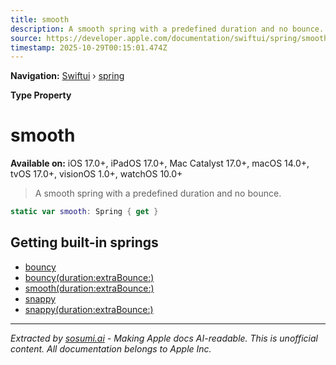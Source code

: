 ```yaml
---
title: smooth
description: A smooth spring with a predefined duration and no bounce.
source: https://developer.apple.com/documentation/swiftui/spring/smooth
timestamp: 2025-10-29T00:15:01.474Z
---
```


**Navigation:** [Swiftui](/documentation/swiftui) › [spring](/documentation/swiftui/spring)

**Type Property**

# smooth

**Available on:** iOS 17.0+, iPadOS 17.0+, Mac Catalyst 17.0+, macOS 14.0+, tvOS 17.0+, visionOS 1.0+, watchOS 10.0+

> A smooth spring with a predefined duration and no bounce.

```swift
static var smooth: Spring { get }
```

## Getting built-in springs

- [bouncy](/documentation/swiftui/spring/bouncy)
- [bouncy(duration:extraBounce:)](/documentation/swiftui/spring/bouncy(duration:extrabounce:))
- [smooth(duration:extraBounce:)](/documentation/swiftui/spring/smooth(duration:extrabounce:))
- [snappy](/documentation/swiftui/spring/snappy)
- [snappy(duration:extraBounce:)](/documentation/swiftui/spring/snappy(duration:extrabounce:))

---

*Extracted by [sosumi.ai](https://sosumi.ai) - Making Apple docs AI-readable.*
*This is unofficial content. All documentation belongs to Apple Inc.*
